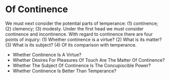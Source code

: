 # Of Continence

We must next consider the potential parts of temperance: (1) continence; (2) clemency; (3) modesty. Under the first head we must consider continence and incontinence. With regard to continence there are four points of inquiry:
(1) Whether continence is a virtue?
(2) What is its matter?
(3) What is its subject?
(4) Of its comparison with temperance.

* Whether Continence Is A Virtue?
* Whether Desires For Pleasures Of Touch Are The Matter Of Continence?
* Whether The Subject Of Continence Is The Concupiscible Power?
* Whether Continence Is Better Than Temperance?